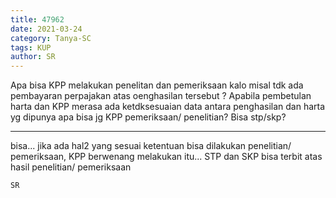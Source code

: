 ```yaml
---
title: 47962
date: 2021-03-24
category: Tanya-SC
tags: KUP
author: SR
---
```


Apa bisa KPP melakukan penelitan dan pemeriksaan kalo misal tdk ada pembayaran perpajakan atas oenghasilan tersebut ? Apabila pembetulan harta dan KPP merasa ada ketdksesuaian data antara penghasilan dan harta yg dipunya apa bisa jg KPP pemeriksaan/ penelitian? Bisa stp/skp?

---

bisa... jika ada hal2 yang sesuai ketentuan bisa dilakukan penelitian/ pemeriksaan, KPP berwenang melakukan itu... STP dan SKP bisa terbit atas hasil penelitian/ pemeriksaan

`SR`
